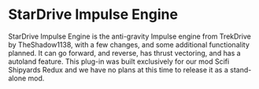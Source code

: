 # StarDrive Impulse Engine

StarDrive  Impulse Engine is the anti-gravity Impulse engine from TrekDrive by TheShadow1138, with a few changes, and some additional functionality planned. It can go forward, and reverse, has thrust vectoring, and has a autoland feature. This plug-in was built exclusively for our mod Scifi Shipyards Redux and we have no plans at this time to release it as a stand-alone mod. 
